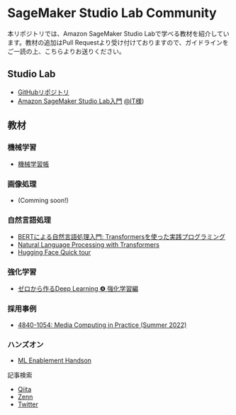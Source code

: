 # SageMaker Studio Lab Community

本リポジトリでは、Amazon SageMaker Studio Labで学べる教材を紹介しています。教材の追加はPull Requestより受け付けておりますので、ガイドラインをご一読の上、こちらよりお送りください。

## Studio Lab

* [GitHubリポジトリ](https://github.com/aws/studio-lab-examples)
* [Amazon SageMaker Studio Lab入門](https://atmarkit.itmedia.co.jp/ait/series/27243/) [@IT様](https://atmarkit.itmedia.co.jp/))



## 教材

### 機械学習

* [機械学習帳](https://chokkan.github.io/mlnote/index.html)

### 画像処理

* (Comming soon!)

### 自然言語処理

* [BERTによる自然言語処理入門: Transformersを使った実践プログラミング](https://github.com/stockmarkteam/bert-book)
* [Natural Language Processing with Transformers](https://github.com/manuelyhvh/nlp-with-transformers)
* [Hugging Face Quick tour](https://huggingface.co/docs/transformers/quicktour)

### 強化学習

* [ゼロから作るDeep Learning ❹ 強化学習編](https://github.com/oreilly-japan/deep-learning-from-scratch-4)

### 採用事例

* [4840-1054: Media Computing in Practice (Summer 2022)](https://media-comp.github.io/2022/)

### ハンズオン

* [ML Enablement Handson](https://github.com/aws-samples/aws-ml-enablement-handson)


記事検索

* [Qiita](https://qiita.com/tags/sagemakerstudiolab)
* [Zenn](https://zenn.dev/topics/sagemaker)
* [Twitter](https://twitter.com/search?q=lang%3Aja%20SageMaker%20Studio%20Lab&src=typed_query&f=live)
